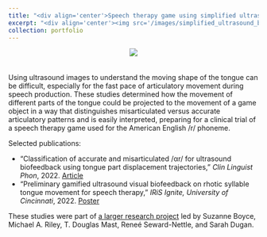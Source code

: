 ```yaml
---
title: "<div align='center'>Speech therapy game using simplified ultrasound biofeedback</div>"
excerpt: "<div align='center'><img src='/images/simplified_ultrasound_biofeedback.gif'></div>"
collection: portfolio
---
```

<div align='center'><img src='/images/simplified_ultrasound_biofeedback.gif'></div>
<br/><br/>
Using ultrasound images to understand the moving shape of the tongue can be difficult, especially for the fast pace of articulatory movement during speech production. These studies determined how the movement of different parts of the tongue could be projected to the movement of a game object in a way that distinguishes misarticulated versus accurate articulatory patterns and is easily interpreted, preparing for a clinical trial of a speech therapy game used for the American English /r/ phoneme. 

Selected publications:
- “Classification of accurate and misarticulated /αr/ for ultrasound biofeedback using tongue part displacement trajectories,” *Clin Linguist Phon*, 2022. [Article](https://sarahrli.github.io/files/Li_2022_CLP.pdf)
- “Preliminary gamified ultrasound visual biofeedback on rhotic syllable tongue movement for speech therapy,” *IRiS Ignite, University of Cincinnati*, 2022. [Poster](https://sarahrli.github.io/files/Li_2022_IRiS_poster.pdf)

These studies were part of [a larger research project](https://reporter.nih.gov/project-details/10456326) led by Suzanne Boyce, Michael A. Riley, T. Douglas Mast, Reneé Seward-Nettle, and Sarah Dugan. 
